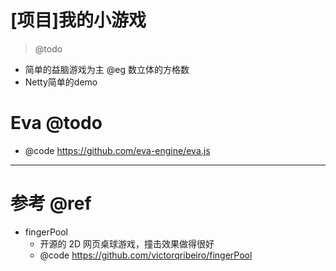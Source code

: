 # [项目]我的小游戏

> @todo

- 简单的益脑游戏为主 @eg 数立体的方格数
- Netty简单的demo

# Eva @todo

- @code https://github.com/eva-engine/eva.js

---

# 参考 @ref

- fingerPool
  - 开源的 2D 网页桌球游戏，撞击效果做得很好
  - @code https://github.com/victorqribeiro/fingerPool